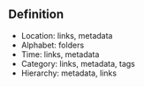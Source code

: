## Definition
- Location: links, metadata
- Alphabet: folders
- Time: links, metadata
- Category: links, metadata, tags
- Hierarchy: metadata, links
